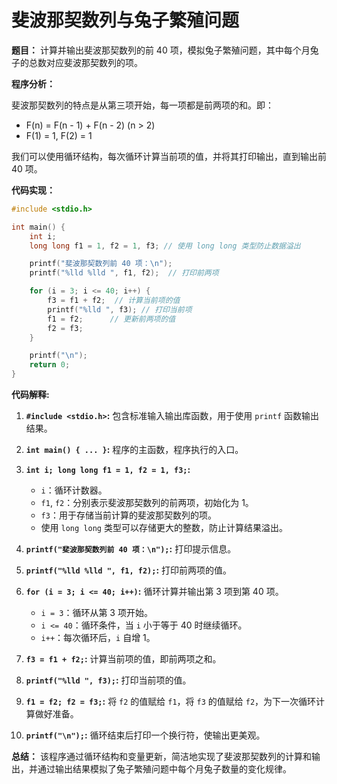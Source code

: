 # 斐波那契数列与兔子繁殖问题

**题目：**  计算并输出斐波那契数列的前 40 项，模拟兔子繁殖问题，其中每个月兔子的总数对应斐波那契数列的项。

**程序分析：**

斐波那契数列的特点是从第三项开始，每一项都是前两项的和。即：

*   F(n) = F(n - 1) + F(n - 2)  (n > 2)
*   F(1) = 1, F(2) = 1

我们可以使用循环结构，每次循环计算当前项的值，并将其打印输出，直到输出前 40 项。

**代码实现：**

```c
#include <stdio.h>

int main() {
    int i;
    long long f1 = 1, f2 = 1, f3; // 使用 long long 类型防止数据溢出

    printf("斐波那契数列前 40 项：\n");
    printf("%lld %lld ", f1, f2);  // 打印前两项

    for (i = 3; i <= 40; i++) {
        f3 = f1 + f2;  // 计算当前项的值
        printf("%lld ", f3); // 打印当前项
        f1 = f2;      // 更新前两项的值
        f2 = f3;
    }

    printf("\n");
    return 0;
}
```

**代码解释:**

1.  **`#include <stdio.h>`:** 包含标准输入输出库函数，用于使用 `printf` 函数输出结果。

2.  **`int main() { ... }`:** 程序的主函数，程序执行的入口。

3.  **`int i; long long f1 = 1, f2 = 1, f3;`:** 
    *   `i`：循环计数器。
    *   `f1`, `f2`：分别表示斐波那契数列的前两项，初始化为 1。
    *   `f3`：用于存储当前计算的斐波那契数列的项。
    *   使用 `long long` 类型可以存储更大的整数，防止计算结果溢出。

4.  **`printf("斐波那契数列前 40 项：\n");`:** 打印提示信息。

5.  **`printf("%lld %lld ", f1, f2);`:** 打印前两项的值。

6.  **`for (i = 3; i <= 40; i++)`:** 循环计算并输出第 3 项到第 40 项。
    *   `i = 3`：循环从第 3 项开始。
    *   `i <= 40`：循环条件，当 `i` 小于等于 40 时继续循环。
    *   `i++`：每次循环后，`i` 自增 1。

7.  **`f3 = f1 + f2;`:** 计算当前项的值，即前两项之和。

8.  **`printf("%lld ", f3);`:** 打印当前项的值。

9.  **`f1 = f2; f2 = f3;`:** 将 `f2` 的值赋给 `f1`，将 `f3` 的值赋给 `f2`，为下一次循环计算做好准备。

10. **`printf("\n");`:**  循环结束后打印一个换行符，使输出更美观。

**总结：**  该程序通过循环结构和变量更新，简洁地实现了斐波那契数列的计算和输出，并通过输出结果模拟了兔子繁殖问题中每个月兔子数量的变化规律。
